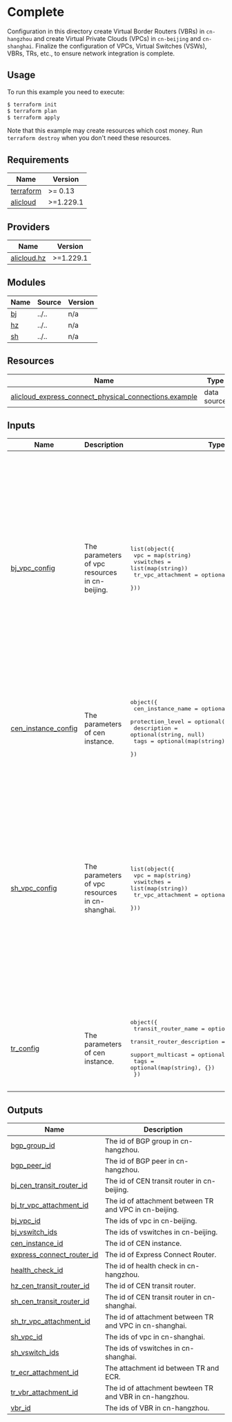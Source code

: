 
# Complete

Configuration in this directory create Virtual Border Routers (VBRs) in `cn-hangzhou` and create Virtual Private Clouds (VPCs) in `cn-beijing` and `cn-shanghai`. Finalize the configuration of VPCs, Virtual Switches (VSWs), VBRs, TRs, etc., to ensure network integration is complete.

## Usage

To run this example you need to execute:

```bash
$ terraform init
$ terraform plan
$ terraform apply
```

Note that this example may create resources which cost money. Run `terraform destroy` when you don't need these resources.

<!-- BEGIN_TF_DOCS -->
## Requirements

| Name | Version |
|------|---------|
| <a name="requirement_terraform"></a> [terraform](#requirement\_terraform) | >= 0.13 |
| <a name="requirement_alicloud"></a> [alicloud](#requirement\_alicloud) | >=1.229.1 |

## Providers

| Name | Version |
|------|---------|
| <a name="provider_alicloud.hz"></a> [alicloud.hz](#provider\_alicloud.hz) | >=1.229.1 |

## Modules

| Name | Source | Version |
|------|--------|---------|
| <a name="module_bj"></a> [bj](#module\_bj) | ../.. | n/a |
| <a name="module_hz"></a> [hz](#module\_hz) | ../.. | n/a |
| <a name="module_sh"></a> [sh](#module\_sh) | ../.. | n/a |

## Resources

| Name | Type |
|------|------|
| [alicloud_express_connect_physical_connections.example](https://registry.terraform.io/providers/hashicorp/alicloud/latest/docs/data-sources/express_connect_physical_connections) | data source |

## Inputs

| Name | Description | Type | Default | Required |
|------|-------------|------|---------|:--------:|
| <a name="input_bj_vpc_config"></a> [bj\_vpc\_config](#input\_bj\_vpc\_config) | The parameters of vpc resources in cn-beijing. | <pre>list(object({<br>    vpc               = map(string)<br>    vswitches         = list(map(string))<br>    tr_vpc_attachment = optional(map(string), {})<br>  }))</pre> | <pre>[<br>  {<br>    "tr_vpc_attachment": {<br>      "auto_publish_route_enabled": true,<br>      "route_table_association_enabled": true,<br>      "route_table_propagation_enabled": true,<br>      "transit_router_attachment_name": "bj_tr_attachment_name"<br>    },<br>    "vpc": {<br>      "cidr_block": "10.0.0.0/16"<br>    },<br>    "vswitches": [<br>      {<br>        "cidr_block": "10.0.1.0/24",<br>        "vswitch_name": "bj_vswitch_1",<br>        "zone_id": "cn-beijing-i"<br>      },<br>      {<br>        "cidr_block": "10.0.2.0/24",<br>        "vswitch_name": "bj_vswitch_2",<br>        "zone_id": "cn-beijing-j"<br>      }<br>    ]<br>  }<br>]</pre> | no |
| <a name="input_cen_instance_config"></a> [cen\_instance\_config](#input\_cen\_instance\_config) | The parameters of cen instance. | <pre>object({<br>    cen_instance_name = optional(string, null)<br>    protection_level  = optional(string, "REDUCED")<br>    description       = optional(string, null)<br>    tags              = optional(map(string), {})<br>  })</pre> | <pre>{<br>  "cen_instance_name": "cen_instance_name",<br>  "description": "cen_instance_description",<br>  "protection_level": "REDUCED",<br>  "tags": {<br>    "created_for": "module_example"<br>  }<br>}</pre> | no |
| <a name="input_sh_vpc_config"></a> [sh\_vpc\_config](#input\_sh\_vpc\_config) | The parameters of vpc resources in cn-shanghai. | <pre>list(object({<br>    vpc               = map(string)<br>    vswitches         = list(map(string))<br>    tr_vpc_attachment = optional(map(string), {})<br>  }))</pre> | <pre>[<br>  {<br>    "tr_vpc_attachment": {<br>      "auto_publish_route_enabled": true,<br>      "route_table_association_enabled": true,<br>      "route_table_propagation_enabled": true,<br>      "transit_router_attachment_name": "sh_tr_attachment_name"<br>    },<br>    "vpc": {<br>      "cidr_block": "10.0.0.0/16"<br>    },<br>    "vswitches": [<br>      {<br>        "cidr_block": "10.0.1.0/24",<br>        "vswitch_name": "sh_vswitch_1",<br>        "zone_id": "cn-shanghai-e"<br>      },<br>      {<br>        "cidr_block": "10.0.2.0/24",<br>        "vswitch_name": "sh_vswitch_2",<br>        "zone_id": "cn-shanghai-f"<br>      }<br>    ]<br>  }<br>]</pre> | no |
| <a name="input_tr_config"></a> [tr\_config](#input\_tr\_config) | The parameters of cen instance. | <pre>object({<br>    transit_router_name        = optional(string, null)<br>    transit_router_description = optional(string, null)<br>    support_multicast          = optional(string, null)<br>    tags                       = optional(map(string), {})<br>  })</pre> | <pre>{<br>  "support_multicast": "false",<br>  "tags": {<br>    "created_for": "module_example"<br>  },<br>  "transit_router_description": "hz_tr_description",<br>  "transit_router_name": "hz_tr_name"<br>}</pre> | no |

## Outputs

| Name | Description |
|------|-------------|
| <a name="output_bgp_group_id"></a> [bgp\_group\_id](#output\_bgp\_group\_id) | The id of BGP group in cn-hangzhou. |
| <a name="output_bgp_peer_id"></a> [bgp\_peer\_id](#output\_bgp\_peer\_id) | The id of BGP peer in cn-hangzhou. |
| <a name="output_bj_cen_transit_router_id"></a> [bj\_cen\_transit\_router\_id](#output\_bj\_cen\_transit\_router\_id) | The id of CEN transit router in cn-beijing. |
| <a name="output_bj_tr_vpc_attachment_id"></a> [bj\_tr\_vpc\_attachment\_id](#output\_bj\_tr\_vpc\_attachment\_id) | The id of attachment between TR and VPC in cn-beijing. |
| <a name="output_bj_vpc_id"></a> [bj\_vpc\_id](#output\_bj\_vpc\_id) | The ids of vpc in cn-beijing. |
| <a name="output_bj_vswitch_ids"></a> [bj\_vswitch\_ids](#output\_bj\_vswitch\_ids) | The ids of vswitches in cn-beijing. |
| <a name="output_cen_instance_id"></a> [cen\_instance\_id](#output\_cen\_instance\_id) | The id of CEN instance. |
| <a name="output_express_connect_router_id"></a> [express\_connect\_router\_id](#output\_express\_connect\_router\_id) | The id of Express Connect Router. |
| <a name="output_health_check_id"></a> [health\_check\_id](#output\_health\_check\_id) | The id of health check in cn-hangzhou. |
| <a name="output_hz_cen_transit_router_id"></a> [hz\_cen\_transit\_router\_id](#output\_hz\_cen\_transit\_router\_id) | The id of CEN transit router. |
| <a name="output_sh_cen_transit_router_id"></a> [sh\_cen\_transit\_router\_id](#output\_sh\_cen\_transit\_router\_id) | The id of CEN transit router in cn-shanghai. |
| <a name="output_sh_tr_vpc_attachment_id"></a> [sh\_tr\_vpc\_attachment\_id](#output\_sh\_tr\_vpc\_attachment\_id) | The id of attachment between TR and VPC in cn-shanghai. |
| <a name="output_sh_vpc_id"></a> [sh\_vpc\_id](#output\_sh\_vpc\_id) | The ids of vpc in cn-shanghai. |
| <a name="output_sh_vswitch_ids"></a> [sh\_vswitch\_ids](#output\_sh\_vswitch\_ids) | The ids of vswitches in cn-shanghai. |
| <a name="output_tr_ecr_attachment_id"></a> [tr\_ecr\_attachment\_id](#output\_tr\_ecr\_attachment\_id) | The attachment id between TR and ECR. |
| <a name="output_tr_vbr_attachment_id"></a> [tr\_vbr\_attachment\_id](#output\_tr\_vbr\_attachment\_id) | The id of attachment bewteen TR and VBR in cn-hangzhou. |
| <a name="output_vbr_id"></a> [vbr\_id](#output\_vbr\_id) | The ids of VBR in cn-hangzhou. |
<!-- END_TF_DOCS -->